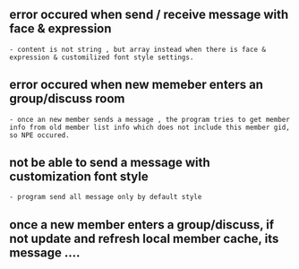 

## error occured when send / receive message with face & expression
    
    - content is not string , but array instead when there is face & expression & customilized font style settings.

## error occured when new memeber enters an group/discuss room
    - once an new member sends a message , the program tries to get member info from old member list info which does not include this member gid, so NPE occured.
    
    
## not be able to send a message with customization font style

    - program send all message only by default style
    
    
## once a new member enters a group/discuss, if not update and refresh local member cache, its message ....